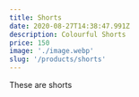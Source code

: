 ```yaml
---
title: Shorts
date: 2020-08-27T14:38:47.991Z
description: Colourful Shorts
price: 150
image: './image.webp'
slug: '/products/shorts'
---
```

These are shorts